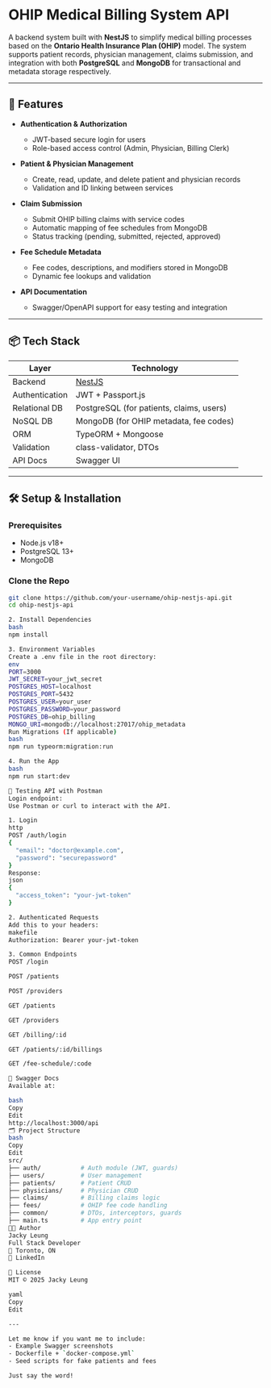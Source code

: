 # OHIP Medical Billing System API

A backend system built with **NestJS** to simplify medical billing processes based on the **Ontario Health Insurance Plan (OHIP)** model. The system supports patient records, physician management, claims submission, and integration with both **PostgreSQL** and **MongoDB** for transactional and metadata storage respectively.

---

## 🚀 Features

- **Authentication & Authorization**
  - JWT-based secure login for users
  - Role-based access control (Admin, Physician, Billing Clerk)

- **Patient & Physician Management**
  - Create, read, update, and delete patient and physician records
  - Validation and ID linking between services

- **Claim Submission**
  - Submit OHIP billing claims with service codes
  - Automatic mapping of fee schedules from MongoDB
  - Status tracking (pending, submitted, rejected, approved)

- **Fee Schedule Metadata**
  - Fee codes, descriptions, and modifiers stored in MongoDB
  - Dynamic fee lookups and validation

- **API Documentation**
  - Swagger/OpenAPI support for easy testing and integration

---

## 📦 Tech Stack

| Layer         | Technology        |
|--------------|-------------------|
| Backend       | [NestJS](https://nestjs.com)     |
| Authentication| JWT + Passport.js |
| Relational DB | PostgreSQL (for patients, claims, users) |
| NoSQL DB      | MongoDB (for OHIP metadata, fee codes) |
| ORM           | TypeORM + Mongoose |
| Validation    | class-validator, DTOs |
| API Docs      | Swagger UI |

---

## 🛠️ Setup & Installation

### Prerequisites

- Node.js v18+
- PostgreSQL 13+
- MongoDB

### Clone the Repo

```bash
git clone https://github.com/your-username/ohip-nestjs-api.git
cd ohip-nestjs-api

2. Install Dependencies
bash
npm install

3. Environment Variables
Create a .env file in the root directory:
env
PORT=3000
JWT_SECRET=your_jwt_secret
POSTGRES_HOST=localhost
POSTGRES_PORT=5432
POSTGRES_USER=your_user
POSTGRES_PASSWORD=your_password
POSTGRES_DB=ohip_billing
MONGO_URI=mongodb://localhost:27017/ohip_metadata
Run Migrations (If applicable)
bash
npm run typeorm:migration:run

4. Run the App
bash
npm run start:dev

🧪 Testing API with Postman
Login endpoint:
Use Postman or curl to interact with the API.

1. Login
http
POST /auth/login
{
  "email": "doctor@example.com",
  "password": "securepassword"
}
Response:
json
{
  "access_token": "your-jwt-token"
}

2. Authenticated Requests
Add this to your headers:
makefile
Authorization: Bearer your-jwt-token

3. Common Endpoints
POST /login

POST /patients

POST /providers

GET /patients

GET /providers

GET /billing/:id

GET /patients/:id/billings

GET /fee-schedule/:code

📄 Swagger Docs
Available at:

bash
Copy
Edit
http://localhost:3000/api
🗂️ Project Structure
bash
Copy
Edit
src/
├── auth/           # Auth module (JWT, guards)
├── users/          # User management
├── patients/       # Patient CRUD
├── physicians/     # Physician CRUD
├── claims/         # Billing claims logic
├── fees/           # OHIP fee code handling
├── common/         # DTOs, interceptors, guards
├── main.ts         # App entry point
🧑‍💻 Author
Jacky Leung
Full Stack Developer
📍 Toronto, ON
🔗 LinkedIn

📜 License
MIT © 2025 Jacky Leung

yaml
Copy
Edit

---

Let me know if you want me to include:
- Example Swagger screenshots
- Dockerfile + `docker-compose.yml`
- Seed scripts for fake patients and fees

Just say the word!